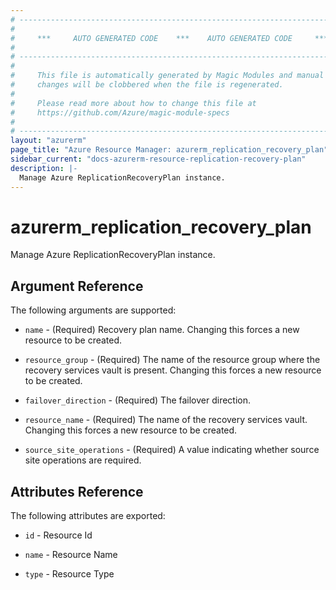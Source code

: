 ```yaml
---
# ----------------------------------------------------------------------------
#
#     ***     AUTO GENERATED CODE    ***    AUTO GENERATED CODE     ***
#
# ----------------------------------------------------------------------------
#
#     This file is automatically generated by Magic Modules and manual
#     changes will be clobbered when the file is regenerated.
#
#     Please read more about how to change this file at
#     https://github.com/Azure/magic-module-specs
#
# ----------------------------------------------------------------------------
layout: "azurerm"
page_title: "Azure Resource Manager: azurerm_replication_recovery_plan"
sidebar_current: "docs-azurerm-resource-replication-recovery-plan"
description: |-
  Manage Azure ReplicationRecoveryPlan instance.
---
```


# azurerm_replication_recovery_plan

Manage Azure ReplicationRecoveryPlan instance.


## Argument Reference

The following arguments are supported:

* `name` - (Required) Recovery plan name. Changing this forces a new resource to be created.

* `resource_group` - (Required) The name of the resource group where the recovery services vault is present. Changing this forces a new resource to be created.

* `failover_direction` - (Required) The failover direction.

* `resource_name` - (Required) The name of the recovery services vault. Changing this forces a new resource to be created.

* `source_site_operations` - (Required) A value indicating whether source site operations are required.

## Attributes Reference

The following attributes are exported:

* `id` - Resource Id

* `name` - Resource Name

* `type` - Resource Type

